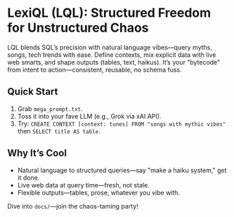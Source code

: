 # LexiQL (LQL): Structured Freedom for Unstructured Chaos
LQL blends SQL’s precision with natural language vibes—query myths, songs, tech trends with ease. Define contexts, mix explicit data with live web smarts, and shape outputs (tables, text, haikus). It’s your "bytecode" from intent to action—consistent, reusable, no schema fuss.

## Quick Start
1. Grab `mega_prompt.txt`.  
2. Toss it into your fave LLM (e.g., Grok via xAI API).  
3. Try: `CREATE CONTEXT [context: tunes] FROM "songs with mythic vibes"` then `SELECT title AS table`.

## Why It’s Cool
- Natural language to structured queries—say "make a haiku system," get it done.  
- Live web data at query time—fresh, not stale.  
- Flexible outputs—tables, prose, whatever you vibe with.

Dive into `docs/`—join the chaos-taming party!
